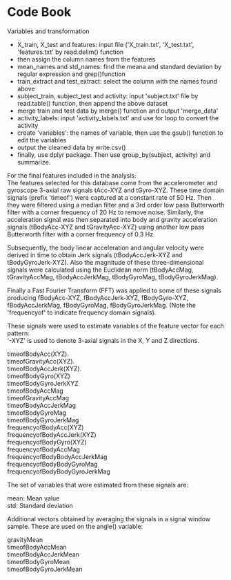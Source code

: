 # Code Book   
Variables and transformation
- X_train, X_test and features: input file ('X_train.txt', 'X_test.txt', 'features.txt' by read.delim() function
- then assign the column names from the features
- mean_names and std_names: find the meana and standard deviation by regular expression and grep()function
- train_extract and test_extract: select the column with the names found above
- subject_train, subject_test and activity: input 'subject.txt' file by read.table() function, then append the above dataset
- merge train and test data by merge() function and output 'merge_data'
- activity_labels: input 'activity_labels.txt' and use for loop to convert the activity 
- create 'variables': the names of variable, then use the gsub() function to edit the variables
- output the cleaned data by write.csv()
- finally, use dplyr package. Then use group_by(subject, activity) and summarize.

For the final features included in the analysis:  
The features selected for this database come from the accelerometer and gyroscope 3-axial raw signals tAcc-XYZ and tGyro-XYZ. These time domain signals (prefix 'timeof') were captured at a constant rate of 50 Hz. Then they were filtered using a median filter and a 3rd order low pass Butterworth filter with a corner frequency of 20 Hz to remove noise. Similarly, the acceleration signal was then separated into body and gravity acceleration signals (tBodyAcc-XYZ and tGravityAcc-XYZ) using another low pass Butterworth filter with a corner frequency of 0.3 Hz. 

Subsequently, the body linear acceleration and angular velocity were derived in time to obtain Jerk signals (tBodyAccJerk-XYZ and tBodyGyroJerk-XYZ). Also the magnitude of these three-dimensional signals were calculated using the Euclidean norm (tBodyAccMag, tGravityAccMag, tBodyAccJerkMag, tBodyGyroMag, tBodyGyroJerkMag). 

Finally a Fast Fourier Transform (FFT) was applied to some of these signals producing fBodyAcc-XYZ, fBodyAccJerk-XYZ, fBodyGyro-XYZ, fBodyAccJerkMag, fBodyGyroMag, fBodyGyroJerkMag. (Note the 'frequencyof' to indicate frequency domain signals). 

These signals were used to estimate variables of the feature vector for each pattern:  
'-XYZ' is used to denote 3-axial signals in the X, Y and Z directions.

timeofBodyAcc(XYZ).  
timeofGravityAcc(XYZ).  
timeofBodyAccJerk(XYZ).  
timeofBodyGyro(XYZ)               
timeofBodyGyroJerkXYZ   
timeofBodyAccMag    
timeofGravityAccMag   
timeofBodyAccJerkMag    
timeofBodyGyroMag   
timeofBodyGyroJerkMag            
frequencyofBodyAcc(XYZ)   
frequencyofBodyAccJerk(XYZ)    
frequencyofBodyGyro(XYZ)    
frequencyofBodyAccMag             
frequencyofBodyBodyAccJerkMag   
frequencyofBodyBodyGyroMag    
frequencyofBodyBodyGyroJerkMag    

The set of variables that were estimated from these signals are:  

mean: Mean value  
std: Standard deviation   

Additional vectors obtained by averaging the signals in a signal window sample. These are used on the angle() variable:   

gravityMean   
timeofBodyAccMean   
timeofBodyAccJerkMean   
timeofBodyGyroMean    
timeofBodyGyroJerkMean  
